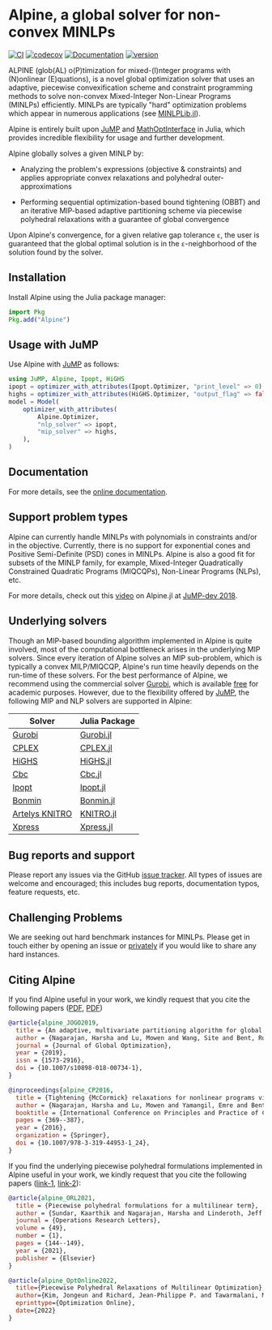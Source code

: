 # Alpine, a global solver for non-convex MINLPs

[![CI](https://github.com/lanl-ansi/Alpine.jl/actions/workflows/ci.yml/badge.svg)](https://github.com/lanl-ansi/Alpine.jl/actions/workflows/ci.yml)
[![codecov](https://codecov.io/gh/lanl-ansi/Alpine.jl/branch/master/badge.svg)](https://codecov.io/gh/lanl-ansi/Alpine.jl)
[![Documentation](https://github.com/lanl-ansi/Alpine.jl/actions/workflows/documentation.yml/badge.svg)](https://lanl-ansi.github.io/Alpine.jl/latest/) 
[![version](https://juliahub.com/docs/Alpine/version.svg)](https://juliahub.com/ui/Packages/Alpine/TRSJF)

ALPINE (glob(AL) o(P)timization for mixed-(I)nteger programs with (N)onlinear (E)quations), is a novel global optimization solver that uses an adaptive, piecewise convexification scheme and constraint programming methods to solve non-convex Mixed-Integer Non-Linear Programs (MINLPs) efficiently. MINLPs are typically "hard" optimization problems which appear in numerous applications (see [MINLPLib.jl](https://github.com/lanl-ansi/MINLPLib.jl)). 

Alpine is entirely built upon [JuMP](https://github.com/jump-dev/JuMP.jl) and [MathOptInterface](https://github.com/jump-dev/MathOptInterface.jl) in Julia, which provides incredible flexibility for usage and further development.

Alpine globally solves a given MINLP by:

* Analyzing the problem's expressions (objective & constraints) and applies appropriate convex relaxations and polyhedral outer-approximations

* Performing sequential optimization-based bound tightening (OBBT) and an iterative MIP-based adaptive partitioning scheme via piecewise polyhedral relaxations with a guarantee of global convergence

Upon Alpine's convergence, for a given relative gap tolerance `ε`, the user is guaranteed that the global optimal solution is in the `ε`-neighborhood of the solution found by the solver.

## Installation

Install Alpine using the Julia package manager:

```julia
import Pkg
Pkg.add("Alpine")
```

## Usage with JuMP

Use Alpine with [JuMP](https://github.com/jump-dev/JuMP.jl) as follows:

```julia
using JuMP, Alpine, Ipopt, HiGHS
ipopt = optimizer_with_attributes(Ipopt.Optimizer, "print_level" => 0)
highs = optimizer_with_attributes(HiGHS.Optimizer, "output_flag" => false)
model = Model(
    optimizer_with_attributes(
        Alpine.Optimizer,
        "nlp_solver" => ipopt,
        "mip_solver" => highs,
    ),
)
```

## Documentation

For more details, see the [online documentation](https://lanl-ansi.github.io/Alpine.jl/latest/).

## Support problem types

Alpine can currently handle MINLPs with polynomials in constraints and/or in the objective. Currently, there is no support for exponential cones and Positive Semi-Definite (PSD) cones in MINLPs. Alpine is also a good fit for subsets of the MINLP family, for example, Mixed-Integer Quadratically Constrained Quadratic Programs (MIQCQPs), Non-Linear Programs (NLPs), etc.

For more details, check out this [video](https://www.youtube.com/watch?v=mwkhiEIS5JA) on Alpine.jl at [JuMP-dev 2018](http://www.juliaopt.org/meetings/bordeaux2018/).

## Underlying solvers

Though an MIP-based bounding algorithm implemented in Alpine is quite involved, most of the computational bottleneck arises in the underlying MIP solvers. Since every iteration of Alpine solves an MIP sub-problem, which is typically a convex MILP/MIQCQP, Alpine's run time heavily depends on the run-time of these solvers. For the best performance of Alpine, we recommend using the commercial solver [Gurobi](https://www.gurobi.com), which is available [free](https://www.gurobi.com/academia/academic-program-and-licenses/) for academic purposes. However, due to the flexibility offered by [JuMP](https://github.com/jump-dev/JuMP.jl), the following MIP and NLP solvers are supported in Alpine: 


| Solver                                                                         | Julia Package                                                |
|--------------------------------------------------------------------------------|--------------------------------------------------------------|
| [Gurobi](http://gurobi.com/)                                                   | [Gurobi.jl](https://github.com/jump-dev/Gurobi.jl)           |
| [CPLEX](https://www.ibm.com/analytics/cplex-optimizer) | [CPLEX.jl](https://github.com/jump-dev/CPLEX.jl)             |
| [HiGHS](https://highs.dev/)            | [HiGHS.jl](https://github.com/jump-dev/HiGHS.jl)
| [Cbc](https://projects.coin-or.org/Cbc)                                        | [Cbc.jl](https://github.com/jump-dev/Cbc.jl)                 |
| [Ipopt](https://projects.coin-or.org/Ipopt)                                    | [Ipopt.jl](https://github.com/jump-dev/Ipopt.jl)             |
| [Bonmin](https://projects.coin-or.org/Bonmin)                                  | [Bonmin.jl](https://github.com/jump-dev/AmplNLWriter.jl)   |
| [Artelys KNITRO](http://artelys.com/en/optimization-tools/knitro)              | [KNITRO.jl](https://github.com/jump-dev/KNITRO.jl)           |
| [Xpress](https://www.fico.com/en/products/fico-xpress-optimization)            | [Xpress.jl](https://github.com/jump-dev/Xpress.jl)

## Bug reports and support

Please report any issues via the GitHub [issue tracker](https://github.com/lanl-ansi/Alpine.jl/issues).
All types of issues are welcome and encouraged; this includes bug reports, documentation typos, feature requests, etc. 

## Challenging Problems

We are seeking out hard benchmark instances for MINLPs. Please get in touch either by opening an issue or [privately](https://harshangrjn.github.io/#contact) if you would like to share any hard instances.

## Citing Alpine

If you find Alpine useful in your work, we kindly request that you cite the following papers ([PDF](http://harshangrjn.github.io/pdf/JOGO_2018.pdf), [PDF](http://harshangrjn.github.io/pdf/CP_2016.pdf))
```bibtex
@article{alpine_JOGO2019,
  title = {An adaptive, multivariate partitioning algorithm for global optimization of nonconvex programs},
  author = {Nagarajan, Harsha and Lu, Mowen and Wang, Site and Bent, Russell and Sundar, Kaarthik},
  journal = {Journal of Global Optimization},
  year = {2019},
  issn = {1573-2916},
  doi = {10.1007/s10898-018-00734-1},
}

@inproceedings{alpine_CP2016,
  title = {Tightening {McCormick} relaxations for nonlinear programs via dynamic multivariate partitioning},
  author = {Nagarajan, Harsha and Lu, Mowen and Yamangil, Emre and Bent, Russell},
  booktitle = {International Conference on Principles and Practice of Constraint Programming},
  pages = {369--387},
  year = {2016},
  organization = {Springer},
  doi = {10.1007/978-3-319-44953-1_24},
}
```

If you find the underlying piecewise polyhedral formulations implemented in Alpine useful in your work, we kindly request that you cite the following papers ([link-1](https://doi.org/10.1016/j.orl.2020.12.002), [link-2](http://www.optimization-online.org/DB_HTML/2022/07/8974.html)): 
```bibtex
@article{alpine_ORL2021,
  title = {Piecewise polyhedral formulations for a multilinear term},
  author = {Sundar, Kaarthik and Nagarajan, Harsha and Linderoth, Jeff and Wang, Site and Bent, Russell},
  journal = {Operations Research Letters},
  volume = {49},
  number = {1},
  pages = {144--149},
  year = {2021},
  publisher = {Elsevier}
}

@article{alpine_OptOnline2022,
  title={Piecewise Polyhedral Relaxations of Multilinear Optimization},
  author={Kim, Jongeun and Richard, Jean-Philippe P. and Tawarmalani, Mohit},
  eprinttype={Optimization Online},
  date={2022}
}
```

